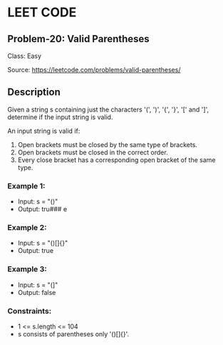 # LEET CODE
## Problem-20: Valid Parentheses
Class: Easy

Source: https://leetcode.com/problems/valid-parentheses/

## Description
Given a string s containing just the characters '(', ')', '{', '}', '[' and ']', determine if the input string is valid.

An input string is valid if:

1. Open brackets must be closed by the same type of brackets.
2. Open brackets must be closed in the correct order.
3. Every close bracket has a corresponding open bracket of the same type.

### Example 1:

- Input: s = "()"
- Output: tru### e

### Example 2:
- Input: s = "()[]{}"
- Output: true

### Example 3:
- Input: s = "(]"
- Output: false

### Constraints:
- 1 <= s.length <= 104
- s consists of parentheses only '()[]{}'.


